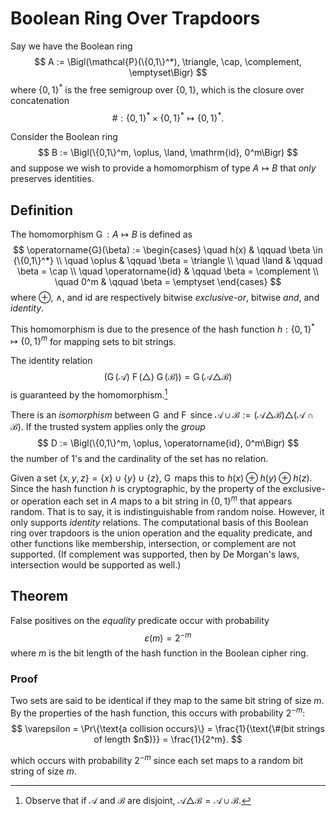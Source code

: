 # Boolean Ring Over Trapdoors

Say we have the Boolean ring
$$
A := \Bigl(\mathcal{P}(\{0,1\}^*), \triangle, \cap, \complement, \emptyset\Bigr)
$$
where $\{0,1\}^*$ is the free semigroup over $\{0,1\}$, which is the closure over concatenation
$$
\# : \{0,1\}^* \times \{0,1\}^* \mapsto \{0,1\}^*.
$$

Consider the Boolean ring
$$
B := \Bigl(\{0,1\}^m, \oplus, \land, \mathrm{id}, 0^m\Bigr)
$$
and suppose we wish to provide a homomorphism of type $A \mapsto B$ that *only* preserves identities.

## Definition

The homomorphism $\operatorname{G} : A \mapsto B$ is defined as
$$
\operatorname{G}(\beta) :=
\begin{cases}
\quad h(x) & \qquad \beta \in {\{0,1\}^*} \\
\quad \oplus & \qquad \beta = \triangle \\
\quad \land & \qquad \beta = \cap \\
\quad \operatorname{id} & \qquad \beta = \complement \\
\quad 0^m & \qquad \beta = \emptyset
\end{cases}
$$
where $\oplus$, $\land$, and $\mathrm{id}$ are respectively bitwise *exclusive-or*, bitwise *and*, and *identity*.

This homomorphism is due to the presence of the hash function $h : {\{0,1\}^*} \mapsto {\{0,1\}^m}$ for mapping sets to bit strings.

The identity relation
$$
(\operatorname{G}(\mathcal{A}) \ \operatorname{F}(\triangle) \ \operatorname{G}(\mathcal{B})) = \operatorname{G}(\mathcal{A} \triangle \mathcal{B})
$$
is guaranteed by the homomorphism.[^1]

[^1]: Observe that if $\mathcal{A}$ and $\mathcal{B}$ are disjoint, $\mathcal{A} \triangle \mathcal{B} = \mathcal{A} \cup \mathcal{B}$.

There is an *isomorphism* between $\operatorname{G}$ and $\operatorname{F}$ since $\mathcal{A} \cup \mathcal{B} := (\mathcal{A} \triangle \mathcal{B}) \triangle (\mathcal{A} \cap \mathcal{B})$. If the trusted system applies only the *group*
$$
D := \Bigl(\{0,1\}^m, \oplus, \operatorname{id}, 0^m\Bigr)
$$
the number of $1$'s and the cardinality of the set has no relation.

Given a set $\{x,y,z\} = \{x\} \cup \{y\} \cup \{z\}$, $\operatorname{G}$ maps this to $h(x) \oplus h(y) \oplus h(z)$. Since the hash function $h$ is cryptographic, by the property of the exclusive-or operation each set in $A$ maps to a bit string in $\{0,1\}^m$ that appears random. That is to say, it is indistinguishable from random noise. However, it only supports *identity* relations. The computational basis of this Boolean ring over trapdoors is the union operation and the equality predicate, and other functions like membership, intersection, or complement are not supported. (If complement was supported, then by De Morgan's laws, intersection would be supported as well.)

## Theorem

False positives on the *equality* predicate occur with probability
$$
\varepsilon(m) = 2^{-m}
$$
where $m$ is the bit length of the hash function in the Boolean cipher ring.

### Proof

Two sets are said to be identical if they map to the same bit string of size $m$. By the properties of the hash function, this occurs with probability $2^{-m}$:
$$
\varepsilon = \Pr\{\text{a collision occurs}\} = \frac{1}{\text{\#(bit strings of length $n$)}} = \frac{1}{2^m}.
$$

which occurs with probability $2^{-m}$ since each set maps to a random bit string of size $m$.
